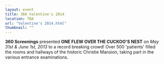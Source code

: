 ```yaml
---
layout: event
title: 360 Valentine's 2014
location: TBA
url: "Valentine's 2014.html"
thumbnail: ""
---
```


**360 Screenings** presented **ONE FLEW OVER THE CUCKOO'S NEST** on *May 31st &
June 1st, 2013* to a record breaking crowd! Over 500 'patients' filled the
rooms and hallways of the historic Christie Mansion, taking part in the
various entrance examinations.  
